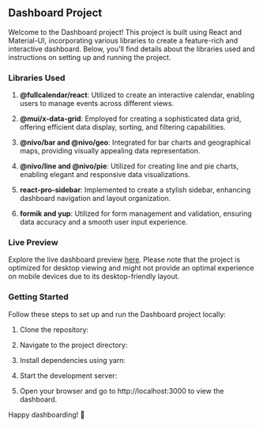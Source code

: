## Dashboard Project

Welcome to the Dashboard project! This project is built using React and Material-UI, incorporating various libraries to create a feature-rich and interactive dashboard. Below, you'll find details about the libraries used and instructions on setting up and running the project.

### Libraries Used

1. **@fullcalendar/react**: Utilized to create an interactive calendar, enabling users to manage events across different views.

2. **@mui/x-data-grid**: Employed for creating a sophisticated data grid, offering efficient data display, sorting, and filtering capabilities.

3. **@nivo/bar and @nivo/geo**: Integrated for bar charts and geographical maps, providing visually appealing data representation.

4. **@nivo/line and @nivo/pie**: Utilized for creating line and pie charts, enabling elegant and responsive data visualizations.

5. **react-pro-sidebar**: Implemented to create a stylish sidebar, enhancing dashboard navigation and layout organization.

6. **formik and yup**: Utilized for form management and validation, ensuring data accuracy and a smooth user input experience.

### Live Preview

Explore the live dashboard preview [here](https://suhelpatel.netlify.app/projects). Please note that the project is optimized for desktop viewing and might not provide an optimal experience on mobile devices due to its desktop-friendly layout.

### Getting Started

Follow these steps to set up and run the Dashboard project locally:

1. Clone the repository:

2. Navigate to the project directory:

3. Install dependencies using yarn:

4. Start the development server:

5. Open your browser and go to http://localhost:3000 to view the dashboard.

Happy dashboarding! 🚀
